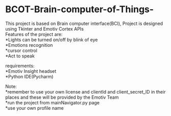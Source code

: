 # BCOT-Brain-computer-of-Things-
This project is based on Brain computer interface(BCI),
Project is designed using Tkinter and Emotiv Cortex APIs<br />
Features of the project are:<br />
*Lights can be turned on/off by blink of eye<br />
*Emotions recognition<br />
*cursor control<br />
*Act to speak<br />

requirements:<br />
*Emotiv Insight headset<br />
*Python IDE(Pycharm)<br />

Note:<br />
*remember to use your own license and clientId and client_secret_ID in their places and these will be provided by the Emotiv Team <br />
*run the project from mainNavigator.py page<br />
*use your own profile name<br />

